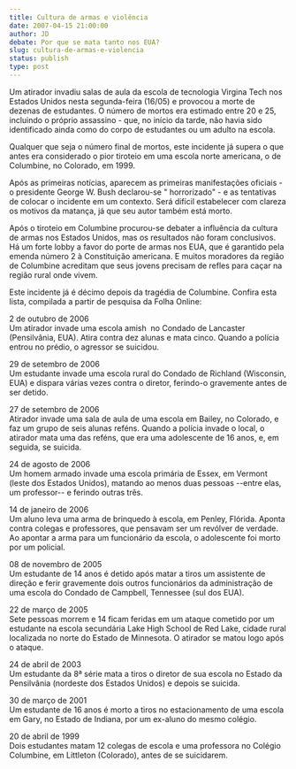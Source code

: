 ```yaml
---
title: Cultura de armas e violência
date: 2007-04-15 21:00:00
author: JD
debate: Por que se mata tanto nos EUA?
slug: cultura-de-armas-e-violencia
status: publish 
type: post
---
```


  
Um atirador invadiu salas de aula da escola de tecnologia Virgina Tech nos Estados Unidos nesta segunda-feira (16/05) e provocou a morte de dezenas de estudantes. O número de mortos era estimado entre 20 e 25, incluindo o próprio assassino - que, no início da tarde, não havia sido identificado ainda como do corpo de estudantes ou um adulto na escola.  
  
Qualquer que seja o número final de mortos, este incidente já supera o que antes era considerado o pior tiroteio em uma escola norte americana, o de Columbine, no Colorado, em 1999.  
  
Após as primeiras notícias, aparecem as primeiras manifestações oficiais - o presidente George W. Bush declarou-se " horrorizado" - e as tentativas de colocar o incidente em um contexto. Será difícil estabelecer com clareza os motivos da matança, já que seu autor também está morto.   
  
Após o tiroteio em Columbine procurou-se debater a influência da cultura de armas nos Estados Unidos, mas os resultados não foram conclusivos. Há um forte lobby a favor do porte de armas nos EUA, que é garantido pela emenda número 2 à Constituição americana. E muitos moradores da região de Columbine acreditam que seus jovens precisam de refles para caçar na região rural onde vivem.  
  
Este incidente já é décimo depois da tragédia de Columbine. Confira esta lista, compilada a partir de pesquisa da Folha Online:  
  
2 de outubro de 2006   
Um atirador invade uma escola amish  no Condado de Lancaster (Pensilvânia, EUA). Atira contra dez alunas e mata cinco. Quando a polícia entrou no prédio, o agressor se suicidou.  
  
29 de setembro de 2006  
Um estudante invade uma escola rural do Condado de Richland (Wisconsin, EUA) e dispara várias vezes contra o diretor, ferindo-o gravemente antes de ser detido.  
  
27 de setembro de 2006  
Atirador invade uma sala de aula de uma escola em Bailey, no Colorado, e faz um grupo de seis alunas reféns. Quando a polícia invade o local, o atirador mata uma das reféns, que era uma adolescente de 16 anos, e, em seguida, se suicida.   
  
24 de agosto de 2006  
Um homem armado invade uma escola primária de Essex, em Vermont (leste dos Estados Unidos), matando ao menos duas pessoas --entre elas, um professor-- e ferindo outras três.   
  
14 de janeiro de 2006  
Um aluno leva uma arma de brinquedo à escola, em Penley, Flórida. Aponta contra colegas e professores, que pensavam ser um revólver de verdade. Ao apontar a arma para um funcionário da escola, o adolescente foi morto por um policial.  
  
08 de novembro de 2005  
Um estudante de 14 anos é detido após matar a tiros um assistente de direção e ferir gravemente dois outros funcionários da administração de uma escola do Condado de Campbell, Tennessee (sul dos EUA).  
  
22 de março de 2005  
Sete pessoas morrem e 14 ficam feridas em um ataque cometido por um estudante na escola secundária Lake High School de Red Lake, cidade rural localizada no norte do Estado de Minnesota. O atirador se matou logo após o ataque.  
  
24 de abril de 2003  
Um estudante da 8ª série mata a tiros o diretor de sua escola no Estado da Pensilvânia (nordeste dos Estados Unidos) e depois se suicida.   
  
30 de março de 2001  
Um estudante de 16 anos é morto a tiros no estacionamento de uma escola em Gary, no Estado de Indiana, por um ex-aluno do mesmo colégio.  
  
20 de abril de 1999  
Dois estudantes matam 12 colegas de escola e uma professora no Colégio Columbine, em Littleton (Colorado), antes de se suicidarem.  
  

